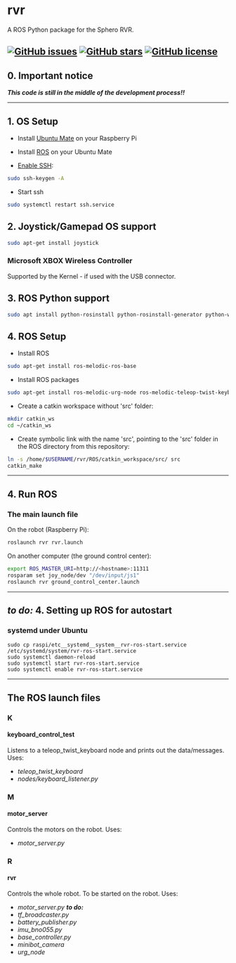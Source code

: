 # rvr
A ROS Python package for the Sphero RVR.

[![GitHub issues](https://img.shields.io/github/issues/markusk/rvr)](https://github.com/markusk/rvr/issues)
[![GitHub stars](https://img.shields.io/github/stars/markusk/rvr)](https://github.com/markusk/rvr/stargazers)
[![GitHub license](https://img.shields.io/github/license/markusk/rvr)](https://github.com/markusk/rvr/blob/master/LICENSE)
---
## 0. Important notice

_**This code is still in the middle of the development process!!**_

---
## 1. OS Setup
- Install [Ubuntu Mate](https://ubuntu-mate.org/download/) on your Raspberry Pi
- Install [ROS](http://wiki.ros.org/melodic/Installation/Ubuntu/) on your Ubuntu Mate

- [Enable SSH](https://askubuntu.com/questions/626372/could-not-load-host-key-etc-ssh-ssh-host-ed25519-key-in-var-log-auth-log/649782):

```bash
sudo ssh-keygen -A
```

- Start ssh

```bash
sudo systemctl restart ssh.service
```

## 2. Joystick/Gamepad OS support

```bash
sudo apt-get install joystick
```

### Microsoft XBOX Wireless Controller
Supported by the Kernel - if used with the USB connector.


## 3. ROS Python support

```bash
sudo apt install python-rosinstall python-rosinstall-generator python-wstool build-essential
```

## 4. ROS Setup
- Install ROS

```bash
sudo apt-get install ros-melodic-ros-base
```

- Install ROS packages

```bash
sudo apt-get install ros-melodic-urg-node ros-melodic-teleop-twist-keyboard joystick ros-melodic-joystick-drivers ros-melodic-teleop-twist-joy
```

- Create a catkin workspace without 'src' folder:

```bash
mkdir catkin_ws
cd ~/catkin_ws
```

- Create symbolic link with the name 'src', pointing to the 'src' folder in the ROS directory from this repository:

```bash
ln -s /home/$USERNAME/rvr/ROS/catkin_workspace/src/ src
catkin_make
```

---

## 4. Run ROS
### The main launch file
On the robot (Raspberry Pi):

```bash
roslaunch rvr rvr.launch
```

On another computer (the ground control center):

```bash
export ROS_MASTER_URI=http://<hostname>:11311
rosparam set joy_node/dev "/dev/input/js1"
roslaunch rvr ground_control_center.launch
```

---

## _**to do:**_ 4. Setting up ROS for autostart
### systemd under Ubuntu

```
sudo cp raspi/etc__systemd__system__rvr-ros-start.service /etc/systemd/system/rvr-ros-start.service
sudo systemctl daemon-reload
sudo systemctl start rvr-ros-start.service
sudo systemctl enable rvr-ros-start.service
```

---

## The ROS launch files

### K
#### keyboard_control_test
Listens to a teleop_twist_keyboard node and prints out the data/messages. Uses:
- _teleop_twist_keyboard_
- _nodes/keyboard_listener.py_

### M
#### motor_server
Controls the motors on the robot. Uses:
- _motor_server.py_

### R
#### rvr
Controls the whole robot. To be started on the robot. Uses:
- _motor_server.py_
_**to do:**_
- _tf_broadcaster.py_
- _battery_publisher.py_
- _imu_bno055.py_
- _base_controller.py_
- _minibot_camera_
- _urg_node_
